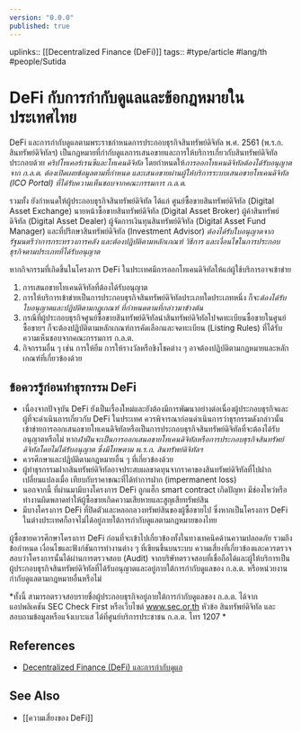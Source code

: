 ```yaml
---
version: "0.0.0"
published: true
---
```

uplinks:: [[Decentralized Finance (DeFi)]]
tags:: #type/article #lang/th #people/Sutida

# DeFi กับการกำกับดูแลและข้อกฎหมายในประเทศไทย
DeFi และการกำกับดูแลตามพระราชกำหนดการประกอบธุรกิจสินทรัพย์ดิจิทัล 
พ.ศ. 2561 (พ.ร.ก. สินทรัพย์ดิจิทัลฯ) เป็นกฎหมายที่กำกับดูแลการเสนอขายและการให้บริการเกี่ยวกับสินทรัพย์ดิจิทัล ประกอบด้วย *คริปโทเคอร์เรนซีและโทเคนดิจิทัล* โดยกำหนดให้*การออกโทเคนดิจิทัลต้องได้รับอนุญาตจาก ก.ล.ต. ต้องเปิดเผยข้อมูลตามที่กำหนด และเสนอขายผ่านผู้ให้บริการระบบเสนอขายโทเคนดิจิทัล (ICO Portal) ที่ได้รับความเห็นชอบจากคณะกรรมการ ก.ล.ต.* 

รวมทั้ง ยังกำหนดให้ผู้ประกอบธุรกิจสินทรัพย์ดิจิทัล ได้แก่ ศูนย์ซื้อขายสินทรัพย์ดิจิทัล (Digital Asset Exchange) นายหน้าซื้อขายสินทรัพย์ดิจิทัล (Digital Asset Broker) 
ผู้ค้าสินทรัพย์ดิจิทัล (Digital Asset Dealer) ผู้จัดการเงินทุนสินทรัพย์ดิจิทัล (Digital Asset Fund Manager) และที่ปรึกษาสินทรัพย์ดิจิทัล (Investment Advisor) *ต้องได้รับใบอนุญาตจากรัฐมนตรีว่าการกระทรวงการคลัง และต้องปฏิบัติตามหลักเกณฑ์ วิธีการ และเงื่อนไขในการประกอบธุรกิจตามประเภทที่ได้รับอนุญาต* 

หากกิจกรรมที่เกิดขึ้นในโครงการ DeFi ในประเทศมีการออกโทเคนดิจิทัลให้แก่ผู้ใช้บริการอาจเข้าข่าย 
1. การเสนอขายโทเคนดิจิทัลที่ต้องได้รับอนุญาต 
2. การให้บริการเข้าข่ายเป็นการประกอบธุรกิจสินทรัพย์ดิจิทัลประเภทใดประเภทหนึ่ง 
   ก็จะ*ต้องได้รับใบอนุญาตและปฏิบัติตามกฎเกณฑ์ ที่กำหนดตามที่กล่าวมาข้างต้น* 
3. กรณีที่ผู้ประกอบธุรกิจศูนย์ซื้อขายสินทรัพย์ดิจิทัลนำสินทรัพย์ดิจิทัลไปจดทะเบียนซื้อขายในศูนย์ซื้อขายฯ ก็จะต้องปฏิบัติตามหลักเกณฑ์การคัดเลือกและจดทะเบียน (Listing Rules) ที่ได้รับความเห็นชอบจากคณะกรรมการ ก.ล.ต. 
4.  กิจกรรมอื่น ๆ เช่น การให้ยืม การให้รางวัลหรือชิงโชคต่าง ๆ อาจต้องปฏิบัติตามกฎหมายและหลักเกณฑ์ที่เกี่ยวข้องด้วย

## ข้อควรรู้ก่อนทำธุรกรรม DeFi
- เนื่องจากปัจจุบัน DeFi ยังเป็นเรื่องใหม่และยังต้องมีการพัฒนาอย่างต่อเนื่องผู้ประกอบธุรกิจและผู้ที่จะดำเนินการเกี่ยวกับ DeFi ในประเทศ ควรพิจารณาก่อนดำเนินการว่าธุรกรรมดังกล่าวนั้นเข้าข่ายการออกเสนอขายโทเคนดิจิทัลหรือเป็นการประกอบธุรกิจสินทรัพย์ดิจิทัลที่จะต้องได้รับอนุญาตหรือไม่ หาก*ฝ่าฝืนจะเป็นการออกเสนอขายโทเคนดิจิทัลหรือการประกอบธุรกิจสินทรัพย์ดิจิทัลโดยไม่ได้รับอนุญาต ซึ่งมีโทษตาม พ.ร.ก. สินทรัพย์ดิจิทัลฯ*
- ควรศึกษาและปฏิบัติตามกฎหมายอื่น ๆ ที่เกี่ยวข้องด้วย
- ผู้ทำธุรกรรมฝากสินทรัพย์ดิจิทัลอาจประสบผลขาดทุนจากราคาของสินทรัพย์ดิจิทัลที่ไปฝากเปลี่ยนแปลงเมื่อ เทียบกับราคาขณะที่ได้ทำการฝาก (impermanent loss) 
- นอกจากนี้ ที่ผ่านมามีบางโครงการ DeFi ถูกแฮ็ก smart contract เกิดปัญหา มีช่องโหว่หรือทำงานผิดพลาดทำให้ผู้ซื้อขายเกิดความเสียหายและสูญเสียทรัพย์สิน 
- มีบางโครงการ DeFi ที่ปิดตัวและหลอกลวงทรัพย์สินของผู้ซื้อขายไป ซึ่งหากเป็นโครงการ DeFi ในต่างประเทศก็อาจไม่ได้อยู่ภายใต้การกำกับดูแลตามกฎหมายของไทย 

ผู้ซื้อขายควรศึกษาโครงการ DeFi ก่อนที่จะเข้าไปเกี่ยวข้องทั้งในทางเทคนิคด้านความปลอดภัย รวมถึงข้อกำหนด เงื่อนไขและฟังก์ชันการทำงานต่าง ๆ ที่เขียนขึ้นบนระบบ ความเสี่ยงที่เกี่ยวข้องและควรตรวจสอบว่าโครงการนั้นได้ผ่านการตรวจสอบ (Audit) จากบริษัทตรวจสอบที่เชื่อถือได้และผู้ให้บริการเป็นผู้ประกอบธุรกิจสินทรัพย์ดิจิทัลที่ได้รับอนุญาตและอยู่ภายใต้การกำกับดูแลของ ก.ล.ต. หรือหน่วยงานกำกับดูแลตามกฎหมายอื่นหรือไม่ 

*ทั้งนี้ สามารถตรวจสอบรายชื่อผู้ประกอบธุรกิจอยู่ภายใต้การกำกับดูแลของ ก.ล.ต. ได้จากแอปพลิเคชัน SEC Check First หรือเว็บไซต์ www.sec.or.th หัวข้อ สินทรัพย์ดิจิทัล และสอบถามข้อมูลหรือแจ้งเบาะแส ได้ที่ศูนย์บริการประชาชน ก.ล.ต. โทร 1207 *

## References
- [Decentralized Finance (DeFi) และการกำกับดูแล](https://www.sec.or.th/TH/Template3/Articles/2564/070664.pdf)

## See Also
- [[ความเสี่ยงของ DeFi]]
